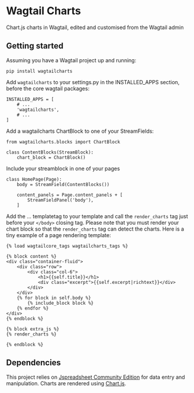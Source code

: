 # Wagtail Charts
Chart.js charts in Wagtail, edited and customised from the Wagtail admin

## Getting started

Assuming you have a Wagtail project up and running:

`pip install wagtailcharts`

Add `wagtailcharts` to your settings.py in the INSTALLED_APPS section, before the core wagtail packages:

```
INSTALLED_APPS = [
    # ...
    'wagtailcharts',
    # ...
]
```

Add a wagtailcharts ChartBlock to one of your StreamFields:

```
from wagtailcharts.blocks import ChartBlock

class ContentBlocks(StreamBlock):
    chart_block = ChartBlock()
```

Include your streamblock in one of your pages

```
class HomePage(Page):
    body = StreamField(ContentBlocks())

    content_panels = Page.content_panels + [
        StreamFieldPanel('body'),
    ]
```

Add the ... templatetag to your template and call the `render_charts` tag just before your `</body>` closing tag.
Please note that you must render your chart block so that the `render_charts` tag can detect the charts.
Here is a tiny example of a page rendering template:

```
{% load wagtailcore_tags wagtailcharts_tags %}

{% block content %}
<div class="container-fluid">
    <div class="row">
        <div class="col-6">
            <h1>{{self.title}}</h1>
            <div class="excerpt">{{self.excerpt|richtext}}</div>
        </div>
    </div>
    {% for block in self.body %}
        {% include_block block %}
    {% endfor %}
</div>
{% endblock %}

{% block extra_js %}
{% render_charts %}

{% endblock %}
```


## Dependencies
This project relies on [Jspreadsheet Community Edition](https://bossanova.uk/jspreadsheet/v4/) for data entry and manipulation. Charts are rendered using [Chart.js](https://www.chartjs.org/).
